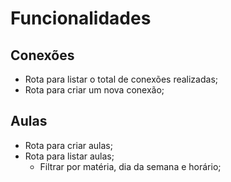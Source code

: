 # Funcionalidades

## Conexões

- Rota para listar o total de conexões realizadas;
- Rota para criar um nova conexão;

## Aulas

- Rota para criar aulas;
- Rota para listar aulas;
  - Filtrar por matéria, dia da semana e horário;
